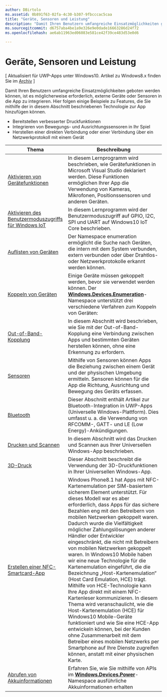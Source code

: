 ```yaml
---
author: DBirtolo
ms.assetid: 0b891f63-02fa-4c30-b307-9fbcccac5caa
title: "Geräte, Sensoren und Leistung"
description: "Damit Ihren Benutzern umfangreiche Einsatzmöglichkeiten geboten werden können, ist es möglicherweise erforderlich, externe Geräte oder Sensoren in die App zu integrieren."
ms.sourcegitcommit: d6757aba4be1a9e326e9e0dade16663286d24f72
ms.openlocfilehash: ae6ab11963ed06083e581ce42f39ce483d53e0d6

---
```

# Geräte, Sensoren und Leistung

\[ Aktualisiert für UWP-Apps unter Windows10. Artikel zu Windows8.x finden Sie im [Archiv](http://go.microsoft.com/fwlink/p/?linkid=619132) \]

Damit Ihren Benutzern umfangreiche Einsatzmöglichkeiten geboten werden können, ist es möglicherweise erforderlich, externe Geräte oder Sensoren in die App zu integrieren. Hier folgen einige Beispiele zu Features, die Sie mithilfe der in diesem Abschnitt beschriebenen Technologie zur App hinzufügen können.

-   Bereitstellen verbesserter Druckfunktionen
-   Integrieren von Bewegungs- und Ausrichtungssensoren in Ihr Spiel
-   Herstellen einer direkten Verbindung oder einer Verbindung über ein Netzwerkprotokoll mit einem Gerät

| Thema | Beschreibung |
|-------|-------------|
| [Aktivieren von Gerätefunktionen](enable-device-capabilities.md) | In diesem Lernprogramm wird beschrieben, wie Gerätefunktionen in Microsoft Visual Studio deklariert werden. Diese Funktionen ermöglichen Ihrer App die Verwendung von Kameras, Mikrofonen, Positionssensoren und anderen Geräten. | 
| [Aktivieren des Benutzermoduszugriffs für Windows IoT](enable-usermode-access.md) | In diesem Lernprogramm wird der Benutzermoduszugriff auf GPIO, I2C, SPI und UART auf Windows10 IoT Core beschrieben. |
| [Auflisten von Geräten](enumerate-devices.md) | Der Namespace enumeration ermöglicht die Suche nach Geräten, die intern mit dem System verbunden, extern verbunden oder über Drahtlos- oder Netzwerkprotokolle erkannt werden können. |
| [Koppeln von Geräten](pair-devices.md) | Einige Geräte müssen gekoppelt werden, bevor sie verwendet werden können. Der [<strong>Windows.Devices.Enumeration</strong>](https://msdn.microsoft.com/library/windows/apps/BR225459)-Namespace unterstützt drei verschiedene Verfahren zum Koppeln von Geräten: |
| [Out-of-Band-Kopplung](out-of-band-pairing.md) | In diesem Abschnitt wird beschrieben, wie Sie mit der Out-of-Band-Kopplung eine Verbindung zwischen Apps und bestimmten Geräten herstellen können, ohne eine Erkennung zu erfordern. | 
| [Sensoren](sensors.md) | Mithilfe von Sensoren können Apps die Beziehung zwischen einem Gerät und der physischen Umgebung ermitteln. Sensoren können für die App die Richtung, Ausrichtung und Bewegung des Geräts erfassen. |
| [Bluetooth](bluetooth.md) | Dieser Abschnitt enthält Artikel zur Bluetooth-Integration in UWP-Apps (Universelle Windows-Plattform). Dies umfasst u. a. die Verwendung von RFCOMM-, GATT- und LE (Low Energy)-Ankündigungen. | 
| [Drucken und Scannen](printing-and-scanning.md) | In diesem Abschnitt wird das Drucken und Scannen aus Ihrer Universellen Windows-App beschrieben. | 
| [3D-Druck](3d-printing.md) | Dieser Abschnitt beschreibt die Verwendung der 3D-Druckfunktionen in Ihrer Universellen Windows-App. |
| [Erstellen einer NFC-Smartcard-App](host-card-emulation.md) | Windows Phone8.1 hat Apps mit NFC-Kartenemulation per SIM-basiertem sicherem Element unterstützt. Für dieses Modell war es aber erforderlich, dass Apps für das sichere Bezahlen eng mit den Betreibern von mobilen Netzwerken gekoppelt waren. Dadurch wurde die Vielfältigkeit möglicher Zahlungslösungen anderer Händler oder Entwickler eingeschränkt, die nicht mit Betreibern von mobilen Netzwerken gekoppelt waren. In Windows10 Mobile haben wir eine neue Technologie für die Kartenemulation eingeführt, die die Bezeichnung „Host-Kartenemulation“ (Host Card Emulation, HCE) trägt. Mithilfe von HCE-Technologie kann Ihre App direkt mit einem NFC-Kartenleser kommunizieren. In diesem Thema wird veranschaulicht, wie die Host-Kartenemulation (HCE) für Windows10 Mobile-Geräte funktioniert und wie Sie eine HCE-App entwickeln können, bei der Kunden ohne Zusammenarbeit mit dem Betreiber eines mobilen Netzwerks per Smartphone auf Ihre Dienste zugreifen können, anstatt mit einer physischen Karte. |
| [Abrufen von Akkuinformationen](get-battery-info.md) | Erfahren Sie, wie Sie mithilfe von APIs im [<strong>Windows.Devices.Power</strong>](https://msdn.microsoft.com/library/windows/apps/Dn895017)-Namespace ausführliche Akkuinformationen erhalten |




<!--HONumber=Jun16_HO4-->


